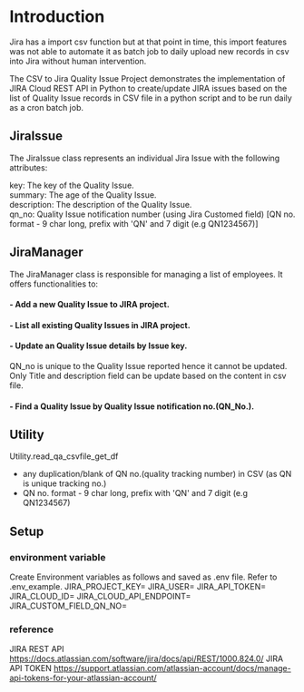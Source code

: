 # Introduction
Jira has a import csv function but at that point in time, this import features was not able to automate it as batch job to daily upload new records in csv into Jira without human intervention.

The CSV to Jira Quality Issue Project demonstrates the implementation of JIRA Cloud REST API in Python to create/update JIRA issues based on the 
list of Quality Issue records in CSV file in a python script and to be run daily as a cron batch job.

## JiraIssue
The JiraIssue class represents an individual Jira Issue with the following attributes:

key: The key of the Quality Issue. \
summary: The age of the Quality Issue. \
description: The description of the Quality Issue. \
qn_no: Quality Issue notification number (using Jira Customed field)
[QN no. format - 9 char long, prefix with 'QN' and 7 digit (e.g QN1234567)]

## JiraManager
The JiraManager class is responsible for managing a list of employees. It offers functionalities to:

#### - Add a new Quality Issue to JIRA project. 
#### - List all existing Quality Issues in JIRA project.
#### - Update an Quality Issue details by Issue key.
QN_no is unique to the Quality Issue reported hence it cannot be updated.
Only Title and description field can be update based on the content in csv file.
#### - Find a Quality Issue by Quality Issue notification no.(QN_No.). 

## Utility
Utility.read_qa_csvfile_get_df
- any duplication/blank of QN no.(quality tracking number) in CSV (as QN is unique tracking no.)
- QN no. format - 9 char long, prefix with 'QN' and 7 digit (e.g QN1234567)

## Setup
### environment variable
Create Environment variables as follows and saved as .env file. Refer to .env_example.
JIRA_PROJECT_KEY=
JIRA_USER=
JIRA_API_TOKEN=
JIRA_CLOUD_ID=
JIRA_CLOUD_API_ENDPOINT=
JIRA_CUSTOM_FIELD_QN_NO=

### reference 
JIRA REST API https://docs.atlassian.com/software/jira/docs/api/REST/1000.824.0/
JIRA API TOKEN https://support.atlassian.com/atlassian-account/docs/manage-api-tokens-for-your-atlassian-account/